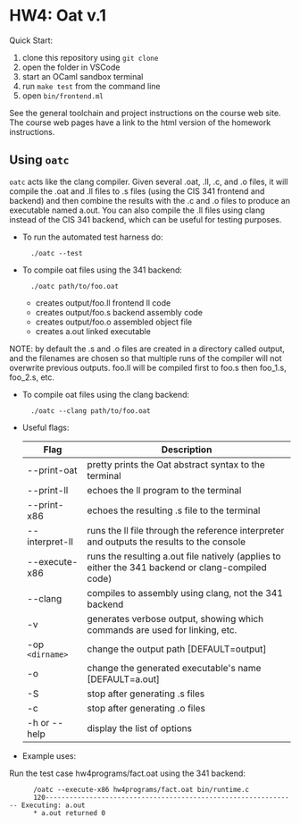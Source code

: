 # HW4: Oat v.1

Quick Start:

1. clone this repository using `git clone`
2. open the folder in VSCode
3. start an OCaml sandbox terminal
4. run `make test` from the command line
5. open `bin/frontend.ml`

See the general toolchain and project instructions on the course web site. The
course web pages have a link to the html version of the homework instructions.


Using ``oatc``
--------------

``oatc`` acts like the clang compiler.  Given several .oat, .ll, .c, and .o
files, it will compile the .oat and .ll files to .s files (using the CIS 341
frontend and backend) and then combine the results with the .c and .o files to
produce an executable named a.out.  You can also compile the .ll files using
clang instead of the CIS 341 backend, which can be useful for testing
purposes.


* To run the automated test harness do:

        ./oatc --test

* To compile oat files using the 341 backend:

        ./oatc path/to/foo.oat

  - creates output/foo.ll  frontend ll code
  - creates output/foo.s   backend assembly code
  - creates output/foo.o   assembled object file
  - creates a.out          linked executable

 NOTE: by default the .s and .o files are created in 
 a directory called output, and the filenames are 
 chosen so that multiple runs of the compiler will
 not overwrite previous outputs.  foo.ll will be 
 compiled first to foo.s then foo_1.s, foo_2.s, etc.


* To compile oat files using the clang backend:

        ./oatc --clang path/to/foo.oat

* Useful flags:

  | Flag              | Description                                                                                       |
  |-------------------|---------------------------------------------------------------------------------------------------|
  | --print-oat       | pretty prints the Oat abstract syntax to the terminal                                             |
  | --print-ll        | echoes the ll program to the terminal                                                             |
  | --print-x86       | echoes the resulting .s file to the terminal                                                      |
  | --interpret-ll    | runs the ll file through the reference interpreter and outputs the results to the console         |
  | --execute-x86     | runs the resulting a.out file natively (applies to either the 341 backend or clang-compiled code) |
  | --clang           | compiles to assembly using clang, not the 341 backend                                             |
  | -v                | generates verbose output, showing which commands are used for linking, etc.                       |
  | -op ``<dirname>`` | change the output path [DEFAULT=output]                                                           |
  | -o                | change the generated executable's name [DEFAULT=a.out]                                            |
  | -S                | stop after generating .s files                                                                    |
  | -c                | stop after generating .o files                                                                    |
  | -h or --help      | display the list of options                                                                       |


* Example uses:

Run the test case hw4programs/fact.oat using the 341 backend:

          /oatc --execute-x86 hw4programs/fact.oat bin/runtime.c 
          120--------------------------------------------------------------- Executing: a.out
          * a.out returned 0
